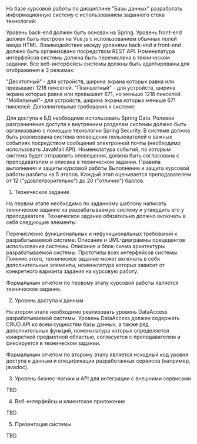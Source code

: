 На базе курсовой работы по дисциплине "Базы данных" разработать информационную систему с использованием заданного стека технологий:

Уровень back-end должен быть основан на Spring.
Уровень front-end должен быть построен на Vue.js с использованием обычных полей ввода HTML.
Взаимодействие между уровнями back-end и front-end должно быть организовано посредством REST API.
Номенклатура интерфейсов системы должна быть перечислена в техническом задании. Все веб-интерфейсы системы должны быть адаптированы для отображения в 3 режимах:

"Десктопный" - для устройств, ширина экрана которых равна или превышает 1218 пикселей.
"Планшетный" - для устройств, ширина экрана которых равна или превышает 671, но меньше 1218 пикселей.
"Мобильный"- для устройств, ширина экрана которых меньше 671 пикселей.
Дополнительные требования к системе:

Для доступа к БД необходимо использовать Spring Data.
Ролевое разграничение доступа к внутренним разделам системы должно быть организовано с помощью технологии Spring Security.
В системе должна быть реализована система оповещения пользователей о важных событиях посредством сообщений электронной почты (необходимо использовать JavaMail API). Номенклатура событий, по которым система будет отправлять оповещения, должна быть согласована с преподавателем и описана в техническом задании.
Правила выполнения и защиты курсовой работы
Выполнение и защита курсовой работы разбиты на 5 этапов. Каждый этап оценивается преподавателем от 12 ("удовлетворительно") до 20 ("отлично") баллов.

1. Техническое задание

На первом этапе необходимо по заданному шаблону написать техническое задание на разрабатываемую систему и утвердить его у преподавателя. Техническое задание обязательно должно включать в себя следующие элементы:

Перечисление функциональных и нефункциональных требований к разрабатываемой системе.
Описание и UML-диаграммы прецедентов использования системы.
Описание и блок-схема архитектуры разрабатываемой системы.
Прототипы всех интерфейсов системы.
Помимо этого, техническое задание может включать в себя дополнительные элементы, номенклатура которых зависит от конкретного варианта задания на курсовую работу.

Формальным отчётом по первому этапу курсовой работы является техническое задание.

2. Уровень доступа к данным

На втором этапе необходимо реализовать уровень DataAccess разрабатываемой системы. Уровень DataAccess должен содержать CRUD API ко всем сущностям базы данных, а также ряд дополнительных функций, номенклатура которых определяется конкретной предметной областью, согласуется с преподавателем и фиксируется в техническом задании.

Формальным отчётом по второму этапу является исходный код уровня доступа к данным и спецификации разработанных сервисов (например, javadoc).

3. Уровень бизнес-логики и API для интеграции с внешними сервисами

TBD

4. Веб-интерфейсы и клиентское приложение

TBD

5. Презентация системы

TBD
